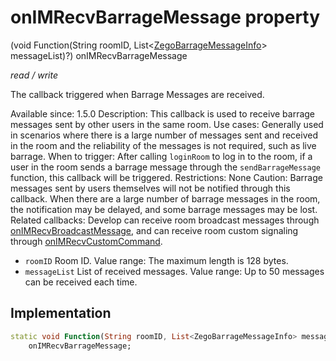 


# onIMRecvBarrageMessage property







(void Function(String roomID, List&lt;[ZegoBarrageMessageInfo](../../zego_uikit_prebuilt_live_audio_room/ZegoBarrageMessageInfo-class.md)> messageList)?) onIMRecvBarrageMessage
  
_<span class="feature">read / write</span>_



<p>The callback triggered when Barrage Messages are received.</p>
<p>Available since: 1.5.0
Description: This callback is used to receive barrage messages sent by other users in the same room.
Use cases: Generally used in scenarios where there is a large number of messages sent and received in the room and the reliability of the messages is not required, such as live barrage.
When to trigger: After calling <code>loginRoom</code> to log in to the room, if a user in the room sends a barrage message through the <code>sendBarrageMessage</code> function, this callback will be triggered.
Restrictions: None
Caution: Barrage messages sent by users themselves will not be notified through this callback. When there are a large number of barrage messages in the room, the notification may be delayed, and some barrage messages may be lost.
Related callbacks: Develop can receive room broadcast messages through <a href="../../zego_uikit_prebuilt_live_audio_room/ZegoExpressEngine/onIMRecvBroadcastMessage.md">onIMRecvBroadcastMessage</a>, and can receive room custom signaling through <a href="../../zego_uikit_prebuilt_live_audio_room/ZegoExpressEngine/onIMRecvCustomCommand.md">onIMRecvCustomCommand</a>.</p>
<ul>
<li><code>roomID</code> Room ID. Value range: The maximum length is 128 bytes.</li>
<li><code>messageList</code> List of received messages. Value range: Up to 50 messages can be received each time.</li>
</ul>



## Implementation

```dart
static void Function(String roomID, List<ZegoBarrageMessageInfo> messageList)?
    onIMRecvBarrageMessage;
```







